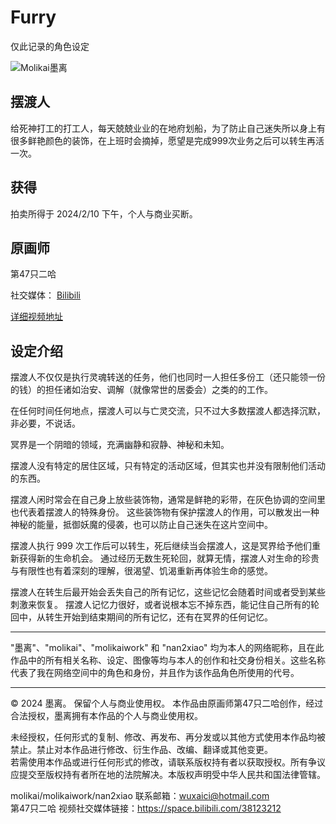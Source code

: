 # Furry
仅此记录的角色设定

![Molikai墨离](image/molikai_v1_watermarked.png)

## 摆渡人
给死神打工的打工人，每天兢兢业业的在地府划船，为了防止自己迷失所以身上有很多鲜艳颜色的装饰，在上班时会摘掉，愿望是完成999次业务之后可以转生再活一次。

## 获得
拍卖所得于 2024/2/10 下午，个人与商业买断。

## 原画师
第47只二哈

社交媒体：
[Bilibili](https://space.bilibili.com/38123212)

[详细视频地址](https://www.bilibili.com/video/BV1Kt421p7Rc)

## 设定介绍
摆渡人不仅仅是执行灵魂转送的任务，他们也同时一人担任多份工（还只能领一份的钱）的担任诸如治安、调解（就像常世的居委会）之类的的工作。

在任何时间任何地点，摆渡人可以与亡灵交流，只不过大多数摆渡人都选择沉默，非必要，不说话。

冥界是一个阴暗的领域，充满幽静和寂静、神秘和未知。

摆渡人没有特定的居住区域，只有特定的活动区域，但其实也并没有限制他们活动的东西。

摆渡人闲时常会在自己身上放些装饰物，通常是鲜艳的彩带，在灰色协调的空间里也代表着摆渡人的特殊身份。
这些装饰物有保护摆渡人的作用，可以散发出一种神秘的能量，抵御妖魔的侵袭，也可以防止自己迷失在这片空间中。

摆渡人执行 999 次工作后可以转生，死后继续当会摆渡人，这是冥界给予他们重新获得新的生命机会。
通过经历无数生死轮回，就算无情，摆渡人对生命的珍贵与有限性也有着深刻的理解，很渴望、饥渴重新再体验生命的感觉。

摆渡人在转生后最开始会丢失自己的所有记忆，这些记忆会随着时间或者受到某些刺激来恢复。
摆渡人记忆力很好，或者说根本忘不掉东西，能记住自己所有的轮回中，从转生开始到结束期间的所有记忆，还有在冥界的任何记忆。

---

"墨离"、"molikai"、"molikaiwork" 和 "nan2xiao" 均为本人的网络昵称，且在此作品中的所有相关名称、设定、图像等均与本人的创作和社交身份相关。这些名称代表了我在网络空间中的角色和身份，并且作为该作品角色所使用的代号。

---

© 2024 墨离。 保留个人与商业使用权。
本作品由原画师第47只二哈创作，经过合法授权，墨离拥有本作品的个人与商业使用权。

未经授权，任何形式的复制、修改、再发布、再分发或以其他方式使用本作品均被禁止。禁止对本作品进行修改、衍生作品、改编、翻译或其他变更。  
若需使用本作品或进行任何形式的修改，请联系版权持有者以获取授权。所有争议应提交至版权持有者所在地的法院解决。本版权声明受中华人民共和国法律管辖。

molikai/molikaiwork/nan2xiao 联系邮箱：wuxaici@hotmail.com  
第47只二哈 视频社交媒体链接：https://space.bilibili.com/38123212
